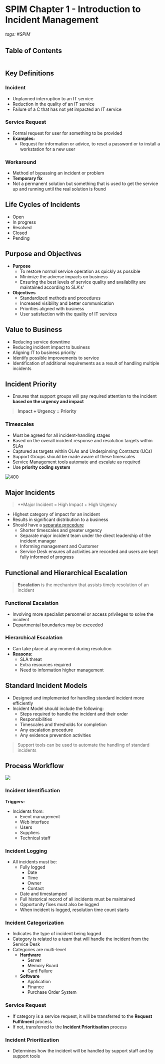 # SPIM Chapter 1 - Introduction to Incident Management

###### tags: #SPIM

## Table of Contents
```toc
```

## Key Definitions
### Incident
- Unplanned interruption to an IT service
- Reduction in the quality of an IT service
- Failure of a C that has not yet impacted an IT service

### Service Request 
- Formal request for user for something to be provided
- **Examples:**
	- Request for information or advice, to reset a password or to install a workstation for a new user

### Workaround
- Method of bypassing an incident or problem
- **Temporary fix**
- Not a permanent solution but something that is used to get the service up and running until the real solution is found

## Life Cycles of Incidents
- Open
- In progress
- Resolved
- Closed
- Pending

## Purpose and Objectives
- **Purpose**
	- To restore normal service operation as quickly as possible
	- Minimize the adverse impacts on business
	- Ensuring the best levels of service quality and availability are maintained according to SLA's'
- **Objectives**
	- Standardized methods and procedures
	- Increased visibility and better communication
	- Priorities aligned with business
	- User satisfaction with the quality of IT services

## Value to Business
- Reducing service downtime
- Reducing incident impact to business
- Aligning IT to business priority
- Identify possible improvements to service
- Identification of additional requirements as a result of handling multiple incidents

## Incident Priority
- Ensures that support groups will pay required attention to the incident **based on the urgency and impact**

>**Impact + Urgency = Priority**

### Timescales
- Must be agreed for all incident-handling stages
- Based on the overall incident response and resolution targets within SLAs
- Captured as targets within OLAs and Underpinning Contracts (UCs)
- Support Groups should be made aware of these timescales
- Service Management tools automate and escalate as required
- Use **priority coding system** 

![400](https://i.imgur.com/bupGWy3.png)

## Major Incidents
> **Major Incident = High Impact + High Urgency

- Highest category of impact for an incident
- Results in significant distribution to a business
- Should have a <u>separate procedure</u>
	- Shorter timescales and greater urgency
	- Separate major incident team under the direct leadership of the incident manager
	- Informing management and Customer
	- Service Desk ensures all activities are recorded and users are kept fully informed of progress

## Functional and Hierarchical Escalation
> **Escalation** is the mechanism that assists timely resolution of an incident

### Functional Escalation
- Involving more specialist personnel or access privileges to solve the incident
- Departmental boundaries may be exceeded

### Hierarchical Escalation
- Can take place at any moment during resolution
- **Reasons:**
	- SLA threat
	- Extra resources required
	- Need to information higher management

## Standard Incident Models
- Designed and implemented for handling standard incident more efficiently
- Incident Model should include the following:
	- Steps required to handle the incident and their order
	- Responsibilities
	- Timescales and thresholds for completion
	- Any escalation procedure
	- Any evidence prevention activities

> Support tools can be used to automate the handling of standard incidents

## Process Workflow
![](https://i.imgur.com/B0u1SsQ.png)
### Incident Identification
**Triggers:**
- Incidents from:
	- Event management
	- Web interface
	- Users
	- Suppliers
	- Technical staff

### Incident Logging
- All incidents must be:
	- Fully logged
		- Date
		- Time
		- Owner
		- Contact
	- Date and timestamped
	- Full historical record of all incidents must be maintained
	- Opportunity fixes must also be logged
	- When incident is logged, resolution time count starts

### Incident Categorization
- Indicates the type of incident being logged
- Category is related to a team that will handle the incident from the Service Desk
- Categories are multi-level
	- **Hardware**
		- Server
		- Memory Board
		- Card Failure
	- **Software**
		- Application
		- Finance
		- Purchase Order System

### Service Request
- If category is a service request, it will be transferred to the **Request Fulfilment** process
- If not, transferred to the **Incident Prioritisation** process

### Incident Prioritization
- Determines how the incident will be handled by support staff and by support tools
